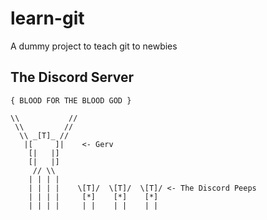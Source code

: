# learn-git
A dummy project to teach git to newbies

## The Discord Server
```
{ BLOOD FOR THE BLOOD GOD }

\\           //
 \\         //
  \\ _[T]_ //
   |[     ]|    <- Gerv
    [|   |]
    [|   |]
     // \\
    | | | |
    | | | |    \[T]/  \[T]/  \[T]/ <- The Discord Peeps
    | | | |     [*]    [*]    [*]
    | | | |     | |    | |    | |
```
